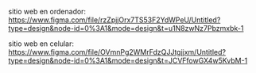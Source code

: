sitio web en ordenador:
https://www.figma.com/file/rzZpjjOrx7TS53F2YdWPeU/Untitled?type=design&node-id=0%3A1&mode=design&t=u1N8zwNz7Pbzmxbk-1

sitio web en celular:
https://www.figma.com/file/OVmnPg2WMrFdzQJJtgjjxm/Untitled?type=design&node-id=0%3A1&mode=design&t=JCVFfowGX4w5KvbM-1
